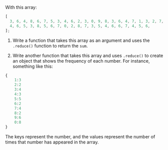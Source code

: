 With this array:

```js
[
  3, 6, 4, 8, 6, 7, 5, 3, 4, 6, 2, 3, 0, 9, 8, 3, 6, 4, 7, 1, 3, 2, 7, 3, 5, 7,
  4, 6, 5, 3, 8, 5, 6, 7, 0, 2, 8, 7, 3, 5, 4, 6, 6, 7, 4, 5, 6,
];
```

1. Write a function that takes this array as an argument and uses the `.reduce()` function to return the `sum`.

2. Write another function that takes this array and uses `.reduce()` to create an object that shows the frequency of each number. For instance, something like this:

```js
{
    1:3
    2:2
    3:4
    4:3
    5:5
    6:2
    7:4
    8:2
    9:6
    0:8
}
```

The keys represent the number, and the values represent the number of times that number has appeared in the array.
